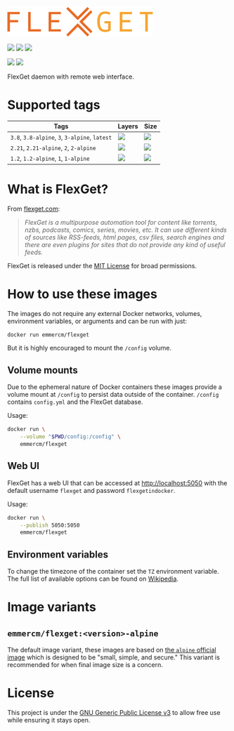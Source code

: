 [![](https://raw.githubusercontent.com/emmercm/docker-flexget/assets/flexget.png)](https://flexget.com/)

[![](https://badgen.net/badge/emmercm/flexget/blue?icon=docker)](https://hub.docker.com/r/emmercm/flexget)
[![](https://badgen.net/docker/pulls/emmercm/flexget?icon=docker&label=pulls)](https://hub.docker.com/r/emmercm/flexget)
[![](https://badgen.net/docker/stars/emmercm/flexget?icon=docker&label=stars)](https://hub.docker.com/r/emmercm/flexget)

[![](https://badgen.net/badge/emmercm/docker-flexget/purple?icon=github)](https://github.com/emmercm/docker-flexget)
[![](https://badgen.net/github/license/emmercm/docker-flexget?color=grey)](https://github.com/emmercm/docker-flexget/blob/master/LICENSE)

FlexGet daemon with remote web interface.

# Supported tags

| Tags | Layers | Size |
|-|-|-|
| `3.8`, `3.8-alpine`, `3`, `3-alpine`, `latest` | ![](https://badgen.net/docker/layers/emmercm/flexget/3.8?icon=docker&label=layers) | ![](https://badgen.net/docker/size/emmercm/flexget/3.8?icon=docker&label=size) |
| `2.21`, `2.21-alpine`, `2`, `2-alpine` | ![](https://badgen.net/docker/layers/emmercm/flexget/2.21?icon=docker&label=layers) | ![](https://badgen.net/docker/size/emmercm/flexget/2.21?icon=docker&label=size) |
| `1.2`, `1.2-alpine`, `1`, `1-alpine` | ![](https://badgen.net/docker/layers/emmercm/flexget/1.2?icon=docker&label=layers) | ![](https://badgen.net/docker/size/emmercm/flexget/1.2?icon=docker&label=size) |

# What is FlexGet?

From [flexget.com](https://flexget.com/):

> _FlexGet is a multipurpose automation tool for content like torrents, nzbs, podcasts, comics, series, movies, etc. It can use different kinds of sources like RSS-feeds, html pages, csv files, search engines and there are even plugins for sites that do not provide any kind of useful feeds._

FlexGet is released under the [MIT License](https://github.com/Flexget/Flexget/blob/develop/LICENSE) for broad permissions.

# How to use these images

The images do not require any external Docker networks, volumes, environment variables, or arguments and can be run with just:

```bash
docker run emmercm/flexget
```

But it is highly encouraged to mount the `/config` volume.

## Volume mounts

Due to the ephemeral nature of Docker containers these images provide a volume mount at `/config` to persist data outside of the container. `/config` contains `config.yml` and the FlexGet database.

Usage:

```bash
docker run \
    --volume "$PWD/config:/config" \
    emmercm/flexget
```

## Web UI

FlexGet has a web UI that can be accessed at [http://localhost:5050](http://localhost:5050) with the default username `flexget` and password `flexgetindocker`.

Usage:

```bash
docker run \
    --publish 5050:5050
    emmercm/flexget
```

## Environment variables

To change the timezone of the container set the `TZ` environment variable. The full list of available options can be found on [Wikipedia](https://en.wikipedia.org/wiki/List_of_tz_database_time_zones).

# Image variants

## `emmercm/flexget:<version>-alpine`

The default image variant, these images are based on [the `alpine` official image](https://hub.docker.com/_/alpine) which is designed to be "small, simple, and secure." This variant is recommended for when final image size is a concern.

# License

This project is under the [GNU Generic Public License v3](https://github.com/emmercm/docker-flexget/blob/master/LICENSE) to allow free use while ensuring it stays open.
